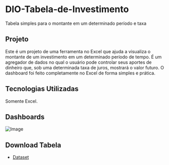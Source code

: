 # DIO-Tabela-de-Investimento
Tabela simples para o montante em um determinado período e taxa

## Projeto
Este é um projeto de uma ferramenta no Excel que ajuda a visualiza o montante de um investimento em um determinado período de tempo. É um agregador de dados no qual o usuário pode controlar seus aportes de dinheiro que, sob uma determinada taxa de juros, mostrará o valor futuro.
O dashboard foi feito completamente no Excel de forma simples e prática.

## Tecnologias Utilizadas
Somente Excel.

## Dashboards
![Image](https://github.com/user-attachments/assets/5929aab3-21ed-4022-8c25-260aadcf124d)
## Download Tabela
- <a href = “https://github.com/Rodolpho-Miranda/DIO-Tabela-de-Investimento/blob/main/Tabel%20de%20Investimento.xls”>Dataset</a>
